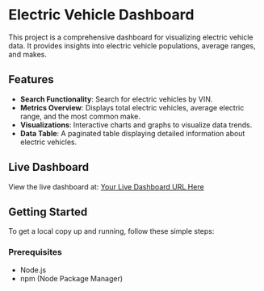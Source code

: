 # Electric Vehicle Dashboard

This project is a comprehensive dashboard for visualizing electric vehicle data. It provides insights into electric vehicle populations, average ranges, and makes.

## Features

- **Search Functionality**: Search for electric vehicles by VIN.
- **Metrics Overview**: Displays total electric vehicles, average electric range, and the most common make.
- **Visualizations**: Interactive charts and graphs to visualize data trends.
- **Data Table**: A paginated table displaying detailed information about electric vehicles.

## Live Dashboard

View the live dashboard at: [Your Live Dashboard URL Here](YOUR_LIVE_DASHBOARD_URL)

## Getting Started

To get a local copy up and running, follow these simple steps:

### Prerequisites

- Node.js
- npm (Node Package Manager)


